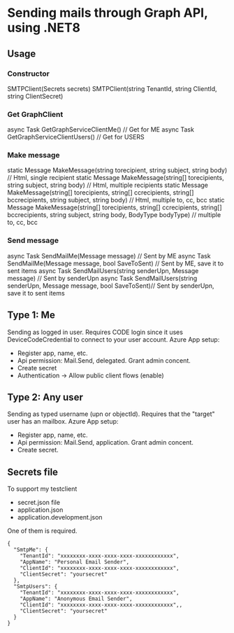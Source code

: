 # Sending mails through Graph API, using .NET8

## Usage 
### Constructor
SMTPClient(Secrets secrets) 
SMTPClient(string TenantId, string ClientId, string ClientSecret)
### Get GraphClient
async Task GetGraphServiceClientMe()  // Get for ME
async Task GetGraphServiceClientUsers() // Get for USERS
### Make message
static Message MakeMessage(string torecipient, string subject, string body) // Html, single recipient
static Message MakeMessage(string[] torecipients, string subject, string body) // Html, multiple recipients
static Message MakeMessage(string[] torecipients, string[] ccrecipients, string[] bccrecipients, string subject, string body) // Html, multiple to, cc, bcc
static Message MakeMessage(string[] torecipients, string[] ccrecipients, string[] bccrecipients, string subject, string body, BodyType bodyType) // multiple to, cc, bcc
### Send message
async Task SendMailMe(Message message) // Sent by ME
async Task SendMailMe(Message message, bool SaveToSent) // Sent by ME, save it to sent items
async Task SendMailUsers(string senderUpn, Message message) // Sent by senderUpn
async Task SendMailUsers(string senderUpn, Message message, bool SaveToSent)// Sent by senderUpn, save it to sent items

## Type 1: Me
Sending as logged in user. Requires CODE login since it uses DeviceCodeCredential to connect to your user account. 
Azure App setup: 
* Register app, name, etc.
* Api permission: Mail.Send, delegated. Grant admin concent.
* Create secret
* Authentication -> Allow public client flows (enable)

## Type 2: Any user
Sending as typed username (upn or objectId). Requires that the "target" user has an mailbox. 
Azure App setup: 
* Register app, name, etc. 
* Api permission: Mail.Send, application. Grant admin concent. 
* Create secret. 

## Secrets file
To support my testclient
- secret.json file
- application.json
- application.development.json  

One of them is required.  

```
{
  "SmtpMe": {
    "TenantId": "xxxxxxxx-xxxx-xxxx-xxxx-xxxxxxxxxxxx",
    "AppName": "Personal Email Sender",
    "ClientId": "xxxxxxxx-xxxx-xxxx-xxxx-xxxxxxxxxxxx",
    "ClientSecret": "yoursecret"
  },
  "SmtpUsers": {
    "TenantId": "xxxxxxxx-xxxx-xxxx-xxxx-xxxxxxxxxxxx",
    "AppName": "Anonymous Email Sender",
    "ClientId": "xxxxxxxx-xxxx-xxxx-xxxx-xxxxxxxxxxxx",,
    "ClientSecret": "yoursecret"
  }
}
```
